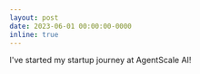 ```yaml
---
layout: post
date: 2023-06-01 00:00:00-0000
inline: true
---
```


I've started my startup journey at AgentScale AI!
